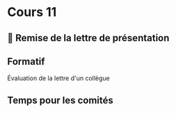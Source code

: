 # Cours 11

## 🚨 Remise de la lettre de présentation

## Formatif
Évaluation de la lettre d'un collègue

## Temps pour les comités

